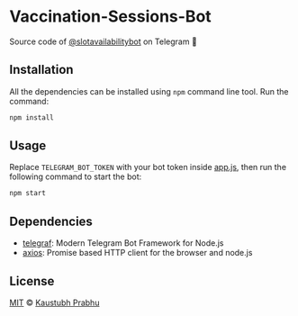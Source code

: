 # Vaccination-Sessions-Bot
Source code of [@slotavailabilitybot](https://t.me/slotavailabilitybot) on Telegram 🤖

## Installation
All the dependencies can be installed using `npm` command line tool. Run the command:
```sh
npm install
```

## Usage
Replace `TELEGRAM_BOT_TOKEN` with your bot token inside [app.js](app.js#L3), then run the following command to start the bot:
```sh
npm start
```

## Dependencies
- [telegraf](https://github.com/telegraf/telegraf): Modern Telegram Bot Framework for Node.js
- [axios](https://github.com/axios/axios): Promise based HTTP client for the browser and node.js

## License
[MIT](LICENSE) © [Kaustubh Prabhu](https://github.com/kaustubhrprabhu)
